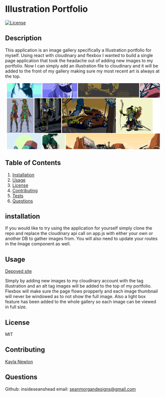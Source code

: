 # Illustration Portfolio
[![License](https://img.shields.io/badge/License-MIT-yellow.svg)](https://opensource.org/licenses/MIT)

## Description
    
This application is an image gallery specifically a Illustration portfolio for myself. Using react with cloudinary and flexbox I wanted to build a single page application that took the headache out of adding new images to my portfolio. Now I can simply add an illustration file to cloudinary and it will be added to the front of my gallery making sure my most recent art is always at the top.

![Gallery Screenshot](./public/illustration_screen_cap.PNG)

## Table of Contents
1. [Installation](#installation)
1. [Usage](#usage)
1. [License](#license)
1. [Contributing](#contributing)
1. [Tests](#tests)
1. [Questions](#questions)

## installation
    
If you would like to try using the application for yourself simply clone the repo and replace the cloudinary api call on app.js with either your own or another DB to gather images from. You will also need to update your routes in the Image component as well.
    
## Usage

[Depoyed site](https://sean-morgan-illustration.herokuapp.com/)
    
Simply by adding new images to my cloudinary account with the tag illustration and an alt tag images will be added to the top of my portfolio. Flexbox will make sure the page flows propperly and each image thumbnail will never be windowed as to not show the full image. Also a light box feature has been added to the whole gallery so each image can be viewed in full size.
    
## License
    
MIT
    
## Contributing
    
[Kayla Newlon](https://github.com/kbnewlon)
        
## Questions

Github: insideseanshead
email: seanmorgandesigns@gmail.com